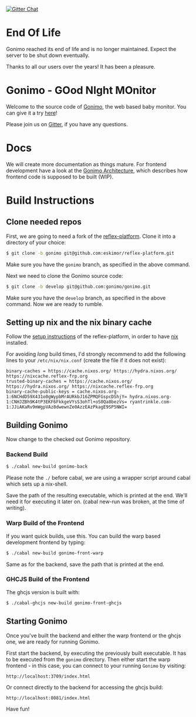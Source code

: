 [![Gitter Chat](https://img.shields.io/gitter/room/gitterHQ/gitter.svg)](https://gitter.im/gonimo/Lobby)

# End Of Life

Gonimo reached its end of life and is no longer maintained. Expect the server to
be shut down eventually.

Thanks to all our users over the years! It has been a pleasure.

# Gonimo - GOod NIght MOnitor

Welcome to the source code of [Gonimo](https://gonimo.com), the web based baby
monitor. You can give it a try [here](https://app.gonimo.com)!

Please join us on [Gitter](https://gitter.im/gonimo/Lobby), if you have any questions.

# Docs

We will create more documentation as things mature. For frontend development
have a look at the [Gonimo Architecture](./front/doc/Gonimo-Architecture.md),
which describes how frontend code is supposed to be built (WIP).

# Build Instructions

## Clone needed repos

First, we are going to need a fork of the [reflex-platform](https://github.com/eskimor/reflex-platform/tree/gonimo). Clone it into a directory of your choice:

```bash
$ git clone -b gonimo git@github.com:eskimor/reflex-platform.git
```

Make sure you have the `gonimo` branch, as specified in the above command.

Next we need to clone the Gonimo source code:

```bash
$ git clone -b develop git@github.com:gonimo/gonimo.git
```

Make sure you have the `develop` branch, as specified in the above command.
Now we are ready to rumble.

## Setting up nix and the nix binary cache

Follow the [setup instructions][reflex setup] of the reflex-platform, in order to have [nix][nix] installed.

For avoiding _long_ build times, I'd strongly recommend to add the following
lines to your `/etc/nix/nix.conf` (create the file if it does not exist):

```
binary-caches = https://cache.nixos.org/ https://hydra.nixos.org/ https://nixcache.reflex-frp.org
trusted-binary-caches = https://cache.nixos.org/ https://hydra.nixos.org/ https://nixcache.reflex-frp.org
binary-cache-public-keys = cache.nixos.org-1:6NCHdD59X431o0gWypbMrAURkbJ16ZPMQFGspcDShjY= hydra.nixos.org-1:CNHJZBh9K4tP3EKF6FkkgeVYsS3ohTl+oS0Qa8bezVs= ryantrinkle.com-1:JJiAKaRv9mWgpVAz8dwewnZe0AzzEAzPkagE9SP5NWI=
```

## Building Gonimo

Now change to the checked out Gonimo repository.


### Backend Build

```bash
$ ./cabal new-build gonimo-back

```

Please note the `./` before cabal, we are using a wrapper script around cabal which sets up a nix-shell.

Save the path of the resulting executable, which is printed at the end. We'll
need it for executing it later on. (cabal new-run was broken, at the time of
writing).

### Warp Build of the Frontend

If you want quick builds, use this.
You can build the warp based development frontend by typing:

```bash
$ ./cabal new-build gonimo-front-warp
```

Same as for the backend, save the path that is printed at the end.

### GHCJS Build of the Frontend

The ghcjs version is built with:

```bash
$ ./cabal-ghcjs new-build gonimo-front-ghcjs

```

## Starting Gonimo

Once you've built the backend and either the warp frontend or the ghcjs one, we are ready for running Gonimo.

First start the backend, by executing the previously built executable. It has to be executed from the `gonimo` directory. Then either start the warp frontend - in this case, you can connect to your running `Gonimo` by visiting:

```
http://localhost:3709/index.html
```

Or connect directly to the backend for accessing the ghcjs build:

```
http://localhost:8081/index.html
```

Have fun!

[reflex setup]: https://github.com/eskimor/reflex-platform/blob/gonimo/README.md#setup
[nix]: https://nixos.org/nix/
